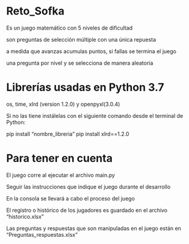 # Reto_Sofka

Es un juego matemático con 5 niveles de dificultad

son preguntas de selección múltiple con una única repuesta

a medida que avanzas acumulas puntos, si fallas se termina el juego

una pregunta por nivel y se selecciona de manera aleatoria 

# Librerías usadas en Python 3.7
os, time, xlrd (version 1.2.0) y openpyxl(3.0.4) 

Si no las tiene instálelas con el siguiente comando desde el terminal de Python:

pip install “nombre_libreria”
pip install xlrd==1.2.0

# Para tener en cuenta
El juego corre al ejecutar el archivo main.py

Seguir las instrucciones que indique el juego durante el desarrollo

En la consola se llevará a cabo el proceso del juego

El registro o histórico de los jugadores es guardado en el archivo “historico.xlsx”

Las preguntas y respuestas que son manipuladas en el juego están en “Preguntas_respuestas.xlsx”
